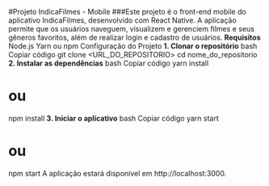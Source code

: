 #Projeto IndicaFilmes - Mobile
###Este projeto é o front-end mobile do aplicativo IndicaFilmes, desenvolvido com React Native. A aplicação permite que os usuários naveguem, visualizem e gerenciem filmes e seus gêneros favoritos, além de realizar login e cadastro de usuários.
**Requisitos**
Node.js
Yarn ou npm
Configuração do Projeto
**1. Clonar o repositório**
bash
Copiar código
git clone <URL_DO_REPOSITORIO>
cd nome_do_repositorio
**2. Instalar as dependências**
bash
Copiar código
yarn install
# ou
npm install
**3. Iniciar o aplicativo**
bash
Copiar código
yarn start
# ou
npm start
A aplicação estará disponível em http://localhost:3000.
